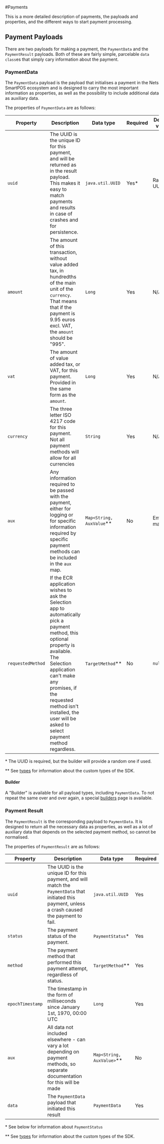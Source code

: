 #Payments

This is a more detailed description of payments, the payloads and properties,
and the different ways to start payment processing.

## Payment Payloads

There are two payloads for making a payment, the `PaymentData` and the 
`PaymentResult` payloads. Both of these are fairly simple, parcelable 
`data class`es that simply cary information about the payment.

### PaymentData

The `PaymentData` payload is the payload that initialises a payment in the Nets
SmartPOS ecosystem and is designed to carry the most important information as
properties, as well as the possibility to include additional data as auxiliary
data.

The properties of `PaymentData` are as follows:

|Property|Description|Data type|Required|Default value|
|--------|-----------|---------|--------|-------------|
|`uuid`|The UUID is the unique ID for this payment, and will be returned as in the result payload. This makes it easy to match payments and results in case of crashes and for persistence.|`java.util.UUID`|Yes\*|Random UUID|
|`amount`|The amount of this transaction, without value added tax, in hundredths of the main unit of the `currency`. That means that if the payment is 9.95 euros excl. VAT, the `amount` should be "995".|`Long`|Yes|N/A|
|`vat`|The amount of value added tax, or VAT, for this payment. Provided in the same form as the `amount`.|`Long`|Yes|N/A|
|`currency`|The three letter ISO 4217 code for this payment. Not all payment methods will allow for all currencies|`String`|Yes|N/A|
|`aux`|Any information required to be passed with the payment, either for logging or for specific information required by specific payment methods can be included in the `aux` map.|`Map<String, AuxValue`\*\*|No|Empty map|
|`requestedMethod`|If the ECR application wishes to ask the Selection app to automatically pick a payment method, this optional property is available. The Selection application can't make any promises, if the requested method isn't installed, the user will be asked to select payment method regardless.| `TargetMethod`\*\*|No|`null`|

\* The UUID is required, but the builder will provide a random one if used.

\*\* See [types](/types) for information about the custom types of the SDK.

#### Builder

A "Builder" is available for all payload types, including `PaymentData`. To not
repeat the same over and over again, a special [builders](/builders) page is
available.

### Payment Result

The `PaymentResult` is the corresponding payload to `PaymentData`. It is 
designed to return all the necessary data as properties, as well as a lot of
auxiliary data that depends on the selected payment method, so cannot be 
normalised.

The properties of `PaymentResult` are as follows:

|Property|Description|Data type|Required|
|--------|-----------|---------|--------|
|`uuid`|The UUID is the unique ID for this payment, and will match the `PaymentData` that initiated this payment, unless a crash caused the payment to fail.|`java.util.UUID`|Yes|
|`status`|The payment status of the payment.|`PaymentStatus`\*|Yes|
|`method`|The payment method that performed this payment attempt, regardless of status.|`TargetMethod`\*\*|Yes|
|`epochTimestamp`|The timestamp in the form of milliseconds since January 1st, 1970, 00:00 UTC|`Long`|Yes|
|`aux`|All data not included elsewhere - can vary a lot depending on payment methods, so separate documentation for this will be made|`Map<String, AuxValue>`\*\*|No|
|`data`|The `PaymentData` payload that initiated this result|`PaymentData`|Yes|

\* See below for information about `PaymentStatus`

\*\* See [types](/types) for information about the custom types of the SDK.
